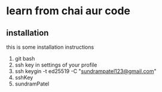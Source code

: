 # learn from chai aur code
## installation
this is some installation instructions
1. git bash
2. ssh key in settings of your profile
3. ssh keygin -t ed25519 -C "sundrampatel123@gmail.com"
4. sshKey
5. sundramPatel